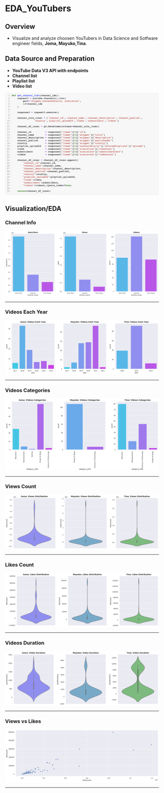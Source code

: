 # EDA_YouTubers

## Overview

* Visualize and analyze choosen YouTubers in Data Science and Sotfware engineer fields, **Joma, Mayuko,Tina**.

## Data Source and Preparation

* **YouTube Data V3 API with endpoints** 
* **Channel list**
* **Playlist list**
* **Video list**

![png](images/channel_list_code.png)

## Visualization/EDA

### Channel Info
![png](images/channels_info.png)
___
### Videos Each Year
![png](images/video_each_year.png)
___

### Videos Categories
![png](images/video_categories.png)
___

### Views Count
![png](images/viewcounts.png)
___

### Likes Count
![png](images/likecounts.png)
___

### Videos Duration
![png](images/video_duration.png)
___

### Views vs Likes
![png](images/view_like_scatter.png)
___
